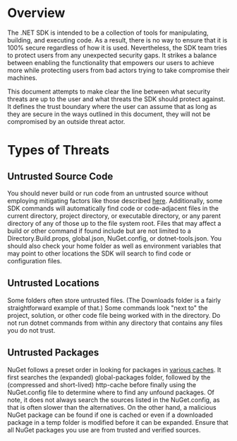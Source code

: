 # Overview
The .NET SDK is intended to be a collection of tools for manipulating, building, and executing code. As a result, there is no way to ensure that it is 100% secure regardless of how it is used. Nevertheless, the SDK team tries to protect users from any unexpected security gaps. It strikes a balance between enabling the functionality that empowers our users to achieve more while protecting users from bad actors trying to take compromise their machines.

This document attempts to make clear the line between what security threats are up to the user and what threats the SDK should protect against. It defines the trust boundary where the user can assume that as long as they are secure in the ways outlined in this document, they will not be compromised by an outside threat actor.

# Types of Threats

## Untrusted Source Code
You should never build or run code from an untrusted source without employing mitigating factors like those described [here](https://github.com/dotnet/sdk/blob/main/documentation/general/ExecutingCustomerCode.md). Additionally, some SDK commands will automatically find code or code-adjacent files in the current directory, project directory, or executable directory, or any parent directory of any of those up to the file system root. Files that may affect a build or other command if found include but are not limited to a Directory.Build.props, global.json, NuGet.config, or dotnet-tools.json. You should also check your home folder as well as environment variables that may point to other locations the SDK will search to find code or configuration files.

## Untrusted Locations
Some folders often store untrusted files. (The Downloads folder is a fairly straightforward example of that.) Some commands look "next to" the project, solution, or other code file being worked with in the directory. Do not run dotnet commands from within any directory that contains any files you do not trust.

## Untrusted Packages
NuGet follows a preset order in looking for packages in [various caches](https://learn.microsoft.com/nuget/consume-packages/managing-the-global-packages-and-cache-folders). It first searches the (expanded) global-packages folder, followed by the (compressed and short-lived) http-cache before finally using the NuGet.config file to determine where to find any unfound packages. Of note, it does not always search the sources listed in the NuGet.config, as that is often slower than the alternatives. On the other hand, a malicious NuGet package can be found if one is cached or even if a downloaded package in a temp folder is modified before it can be expanded. Ensure that all NuGet packages you use are from trusted and verified sources.
